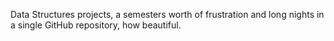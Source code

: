 Data Structures projects, a semesters worth of frustration and long nights in a single GitHub repository, how beautiful.
